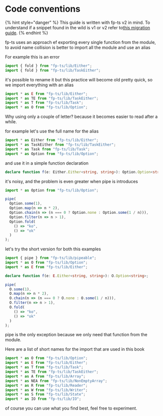 # Code conventions

{% hint style="danger" %}
This guide is written with fp-ts v2 in mind. To understand if a snippet found in the wild is v1 or v2 refer to[this migration guide](https://gcanti.github.io/fp-ts/introduction/upgrade-to-v2.html).
{% endhint %}

fp-ts uses an approach ef exporting every single function from the module, to avoid name collision is better to import all the module and use an alias

For example this is an error

```typescript
import { fold } from "fp-ts/lib/Either";
import { fold } from "fp-ts/lib/TaskEither";
```

it's possible to rename it but this practice will become old pretty quick, so we import everything with an alias

```typescript
import * as E from "fp-ts/lib/Either";
import * as TE from "fp-ts/lib/TaskEither";
import * as T from "fp-ts/lib/Task";
import * as O from "fp-ts/lib/Option";
```

Why using only a couple of letter? because it becomes easier to read after a while.

for example let's use the full name for the alias

```typescript
import * as Either from "fp-ts/lib/Either";
import * as TaskEither from "fp-ts/lib/TaskEither";
import * as Task from "fp-ts/lib/Task";
import * as Option from "fp-ts/lib/Option";
```

and use it in a simple function declaration

```typescript
declare function f(e: Either.Either<string, string>): Option.Option<string>;
```

it's noisy, and the problem is even greater when pipe is introduces

```typescript
import * as Option from "fp-ts/lib/Option";

pipe(
  Option.some(1),
  Option.map(n => n * 2),
  Option.chain(n => (n === 0 ? Option.none : Option.some(1 / n))),
  Option.filter(n => n > 1),
  Option.fold(
    () => "ko",
    () => "ok"
  )
);
```

let's try the short version for both this examples

```typescript
import { pipe } from "fp-ts/lib/pipeable";
import * as O from "fp-ts/lib/Option";
import * as E from "fp-ts/lib/Either";

declare function f(e: E.Either<string, string>): O.Option<string>;

pipe(
  O.some(1),
  O.map(n => n * 2),
  O.chain(n => (n === 0 ? O.none : O.some(1 / n))),
  O.filter(n => n > 1),
  O.fold(
    () => "ko",
    () => "ok"
  )
);
```

pipe is the only exception because we only need that function from the module.

Here are a list of short names for the import that are used in this book

```typescript
import * as O from "fp-ts/lib/Option";
import * as E from "fp-ts/lib/Either";
import * as T from "fp-ts/lib/Task";
import * as TE from "fp-ts/lib/TaskEither";
import * as A from "fp-ts/lib/Array";
import * as NEA from "fp-ts/lib/NonEmptyArray";
import * as R from "fp-ts/lib/Reader";
import * as W from "fp-ts/lib/Writer";
import * as S from "fp-ts/lib/State";
import * as IO from "fp-ts/lib/IO";
```

of course you can use what you find best, feel free to experiment.

